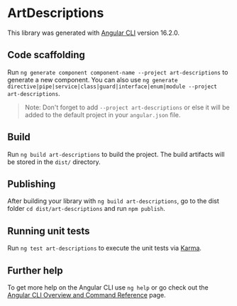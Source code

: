# ArtDescriptions

This library was generated with [Angular CLI](https://github.com/angular/angular-cli) version 16.2.0.

## Code scaffolding

Run `ng generate component component-name --project art-descriptions` to generate a new component. You can also use `ng generate directive|pipe|service|class|guard|interface|enum|module --project art-descriptions`.
> Note: Don't forget to add `--project art-descriptions` or else it will be added to the default project in your `angular.json` file. 

## Build

Run `ng build art-descriptions` to build the project. The build artifacts will be stored in the `dist/` directory.

## Publishing

After building your library with `ng build art-descriptions`, go to the dist folder `cd dist/art-descriptions` and run `npm publish`.

## Running unit tests

Run `ng test art-descriptions` to execute the unit tests via [Karma](https://karma-runner.github.io).

## Further help

To get more help on the Angular CLI use `ng help` or go check out the [Angular CLI Overview and Command Reference](https://angular.io/cli) page.
